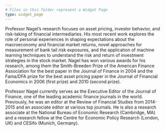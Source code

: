 ```yaml
---
# Files in this folder represent a Widget Page
type: widget_page
---
```

Professor Nagel’s research focuses on asset pricing, investor behavior, and risk-taking of financial intermediaries. His most recent work explores the role of personal experiences in shaping expectations about the macroeconomy and financial market returns, novel approaches for measurement of bank tail risk exposures, and the application of machine learning techniques to understand the risk and return of investment strategies in the stock market. Nagel has won various awards for his research, among them the Smith-Breeden Prize of the American Finance Association for the best paper in the Journal of Finance in 2004 and the Fama/DFA prize for the best asset pricing paper in the Journal of Financial Economics in 2006 (first prize) and 2010 (second prize).

Professor Nagel currently serves as the Executive Editor of the Journal of Finance, one of the leading academic finance journals in the world. Previously, he was an editor at the Review of Financial Studies from 2014-2015 and an associate editor at various top journals. He is also a research associate at the National Bureau of Economic Research (Cambridge, MA) and a research fellow at the Centre for Economic Policy Research (London, UK) and CESifo (Munich, Germany). 
